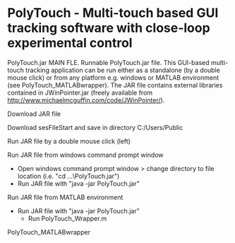 # PolyTouch - Multi-touch based GUI tracking software with close-loop experimental control

PolyTouch.jar
MAIN FLE. Runnable PolyTouch.jar file. This GUI-based multi-touch tracking application can be run either as a standalone (by a double mouse click) or from any platform e.g. windows or MATLAB environment (see PolyTouch_MATLABwrapper). The JAR file contains external libraries contained in JWinPointer.jar (freely available from http://www.michaelmcguffin.com/code/JWinPointer/).

Download JAR file

Download sesFileStart and save in directory C:/Users/Public

Run JAR file by a double mouse click (left)

Run JAR file from windows command prompt window
  - Open windows command prompt window > change directory to file location (i.e. "cd ...\PolyTouch.jar")
  - Run JAR file with "java -jar PolyTouch.jar"

Run JAR file from MATLAB environment 
  - Run JAR file with "java -jar PolyTouch.jar"
 	-	Run PolyTouch_Wrapper.m

PolyTouch_MATLABwrapper
